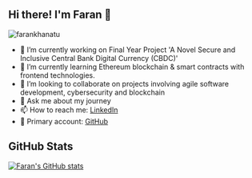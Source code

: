 ## Hi there! I'm Faran 👋
<p align="left"> <img src="https://komarev.com/ghpvc/?username=farankhanatu" alt="farankhanatu" /> </p>

- 🔭 I’m currently working on Final Year Project 'A Novel Secure and Inclusive Central Bank Digital Currency (CBDC)'
- 🌱 I’m currently learning Ethereum blockchain & smart contracts with frontend technologies.
- 👯 I’m looking to collaborate on projects involving agile software development, cybersecurity and blockchain
- 💬 Ask me about my journey
- 📫 How to reach me: [LinkedIn](https://www.linkedin.com/in/faranahmadk)
- 🔖 Primary account: [GitHub](https://github.com/faranak-cs)
## GitHub Stats
[![Faran's GitHub stats](https://github-readme-stats.vercel.app/api?username=farankhanatu&hide=stars&show=reviews,prs_merged&show_icons=true)](https://github.com/anuraghazra/github-readme-stats)
